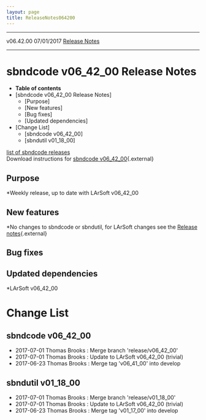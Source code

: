 ```yaml
---
layout: page
title: ReleaseNotes064200
---
```


  ----------- ------------ -- -- ------------------------------------------------------
  v06.42.00   07/01/2017         [Release Notes](ReleaseNotes064200.html)
  ----------- ------------ -- -- ------------------------------------------------------



sbndcode v06\_42\_00 Release Notes
======================================================================================

-   **Table of contents**
-   [sbndcode v06\_42\_00 Release
    Notes]
    -   [Purpose]
    -   [New features]
    -   [Bug fixes]
    -   [Updated dependencies]
-   [Change List]
    -   [sbndcode v06\_42\_00]
    -   [sbndutil v01\_18\_00]

[list of sbndcode
releases](List_of_SBND_code_releases.html)\
Download instructions for [sbndcode
v06\_42\_00](http://scisoft.fnal.gov/scisoft/bundles/sbnd/v06_42_00/sbndcode-v06_42_00.html){.external}



Purpose
----------------------------------

\*Weekly release, up to date with LArSoft v06\_42\_00



New features
--------------------------------------------

\*No changes to sbndcode or sbndutil, for LArSoft changes see the
[Release
notes](https://cdcvs.fnal.gov/redmine/projects/larsoft/wiki/ReleaseNotes064200){.external}



Bug fixes
--------------------------------------



Updated dependencies
------------------------------------------------------------

\*LArSoft v06\_42\_00



Change List
==========================================



sbndcode v06\_42\_00
----------------------------------------------------------

-   2017-07-01 Thomas Brooks : Merge branch \'release/v06\_42\_00\'
-   2017-07-01 Thomas Brooks : Update to LArSoft v06\_42\_00 (trivial)
-   2017-06-23 Thomas Brooks : Merge tag \'v06\_41\_00\' into develop



sbndutil v01\_18\_00
----------------------------------------------------------

-   2017-07-01 Thomas Brooks : Merge branch \'release/v01\_18\_00\'
-   2017-07-01 Thomas Brooks : Update to LArSoft v06\_42\_00 (trivial)
-   2017-06-23 Thomas Brooks : Merge tag \'v01\_17\_00\' into develop
